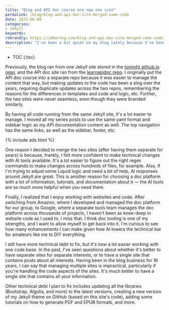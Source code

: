 ```yaml
---
title: "Blog and API doc course are now one site"
permalink: /blog/blog-and-api-doc-site-merged-same-code
date: 2023-06-09
categories:
- jekyll
keywords: 
rebrandly: https://idbwrtng.com/blog-and-api-doc-site-merged-same-code
description: "I've been a bit quiet on my blog lately because I've been focusing on some technical upgrades. They probably aren't that noticeable, but I recently merged the blog and API doc site into the same code base."
---
```


* TOC
{:toc}

Previously, the blog ran from one Jekyll site stored in the [tomjoht.github.io repo](https://github.com/tomjoht/tomjoht.github.io), and the API doc site ran from the [learnapidoc repo](https://github.com/tomjoht/learnapidoc). I originally put the API doc course into a separate repo because it was easier to manage the content that way, but making updates to the code has been a slog over the years, requiring duplicate updates across the two repos, remembering the reasons for the differences in templates and code and logic, etc. Further, the two sites were never seamless, even though they were branded similarly.

By having all code running from the same Jekyll site, it's a lot easier to manage. I moved all my series posts to use the same yaml format and sidebar logic as my API documentation content as well. The top navigation has the same links, as well as the sidebar, footer, etc.

{% include ads.html %}

One reason I decided to merge the two sites (after having them separate for years) is because, frankly, I felt more confident to make technical changes with AI tools available. It's a lot easier to figure out the right regex commands to make changes across hundreds of files, for example. Also, if I'm trying to adjust some Liquid logic and need a bit of help, AI responses around Jekyll are great. This is another reason for choosing a doc platform with a lot of information, tutorials, and documentation about it &mdash; the AI tools are so much more helpful when you need them. 

Finally, I realized that I enjoy working with websites and code. After switching from Amazon, where I developed and managed the doc platform for our group, to Google, where a separate tools team manages the doc platform across thousands of projects, I haven't been as knee-deep in website code as I used to. I miss that. I think doc tooling is one of my strengths, and I want to allow myself to get back into it. I'm curious to see how many enhancements I can make given how AI lowers the technical bar for amateurs like me to DIY everything.

I still have more technical debt to fix, but it's now a lot easier working with one code base. In the past, I've seen questions about whether it's better to have separate sites for separate interests, or to have a single site that contains posts about all interests. Having been in the blog business for 16 years, I can say that managing multiple sites is impractical, particularly if you're handling the code aspects of the sites. It's much better to have a single site that contains all your information.

Other technical debt I plan to fix includes updating all the libraries (Bootstrap, Algolia, and more) to the latest versions, creating a new version of my Jekyll theme on GitHub (based on this site's code), adding some tutorials on how to generate PDF and EPUB formats, and more.

